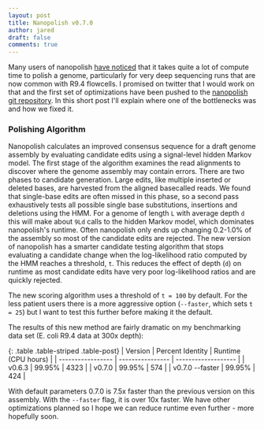 ```yaml
---
layout: post
title: Nanopolish v0.7.0
author: jared
draft: false
comments: true
---
```


Many users of nanopolish [have noticed](https://twitter.com/BioMickWatson/status/870014676456927232) that it takes quite a lot of compute time to polish a genome, particularly for very deep sequencing runs that are now common with R9.4 flowcells. I promised on twitter that I would work on that and the first set of optimizations have been pushed to the [nanopolish git repository](http://github.com/jts/nanopolish). In this short post I'll explain where one of the bottlenecks was and how we fixed it.

### Polishing Algorithm ### 

Nanopolish calculates an improved consensus sequence for a draft genome assembly by evaluating candidate edits using a signal-level hidden Markov model. The first stage of the algorithm examines the read alignments to discover where the genome assembly may contain errors. There are two phases to candidate generation. Large edits, like multiple inserted or deleted bases, are harvested from the aligned basecalled reads. We found that single-base edits are often missed in this phase, so a second pass exhaustively tests all possible single base substitutions, insertions and deletions using the HMM. For a genome of length `L` with average depth `d` this will make about `9Ld` calls to the hidden Markov model, which dominates nanopolish's runtime. Often nanopolish only ends up changing 0.2-1.0% of the assembly so most of the candidate edits are rejected. The new version of nanopolish has a smarter candidate testing algorithm that stops evaluating a candidate change when the log-likelihood ratio computed by the HMM reaches a threshold, `t`. This reduces the effect of depth (`d`) on runtime as most candidate edits have very poor log-likelihood ratios and are quickly rejected. 

The new scoring algorithm uses a threshold of `t = 100` by default. For the less patient users there is a more aggressive option (`--faster`, which sets `t = 25`) but I want to test this further before making it the default.

The results of this new method are fairly dramatic on my benchmarking data set (E. coli R9.4 data at 300x depth):

{: .table .table-striped .table-post}
| Version           | Percent Identity | Runtime (CPU hours)  |
| ----------------- | ---------------- | -------------------  |
|  v0.6.3           |          99.95%  |              4323    |
|  v0.7.0           |          99.95%  |               574    |
|  v0.7.0 --faster  |          99.95%  |               424    |

With default parameters 0.7.0 is 7.5x faster than the previous version on this assembly. With the `--faster` flag, it is over 10x faster. We have other optimizations planned so I hope we can reduce runtime even further - more hopefully soon.
